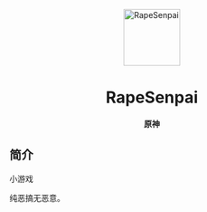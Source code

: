 <p align="center">
  <a href="https://ljy02016.github.io/ljy7.github.io/"><img src="https://github.com/Xiaohuang257/RapeSenpai/blob/main/static/image/ClickBefore.png?raw=true" width="100" height="100" alt="RapeSenpai"></a>
</p>
<div align="center">

# RapeSenpai
**原神**
</div>

## 简介
小游戏

纯恶搞无恶意。
